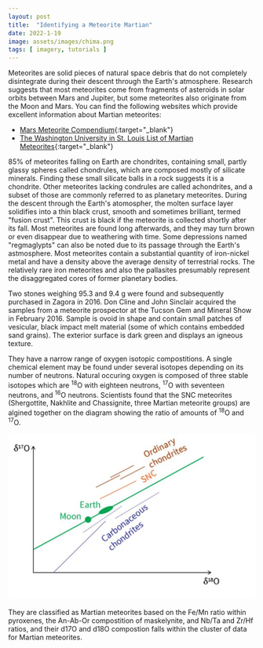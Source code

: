 ```yaml
---
layout: post
title:  "Identifying a Meteorite Martian"
date: 2022-1-19
image: assets/images/chima.png
tags: [ imagery, tutorials ]
---
```


Meteorites are solid pieces of natural space debris that do not completely disintegrate during their descent through the Earth's atmosphere. Research suggests that most meteorites come from fragments of asteroids in solar orbits between Mars and Jupiter, but some meteorites also originate from the Moon and Mars. You can find the following websites which provide excellent information about Martian meteorites:  
- [Mars Meteorite Compendium](https://curator.jsc.nasa.gov/antmet/mmc/){:target="_blank"}  
- [The Washington University in St. Louis List of Martian Meteorites](http://www.imca.cc/mars/martian-meteorites-list.htm){:target="_blank"}

85% of meteorites falling on Earth are chondrites, containing small, partly glassy spheres called chondrules, which are composed mostly of silicate minerals. Finding these small silicate balls in a rock suggests it is a chondrite. Other meteorites lacking condrules are called achondrites, and a subset of those are commonly referred to as planetary meteorites. During the descent through the Earth's atomospher, the molten surface layer solidifies into a thin black crust, smooth and sometimes brilliant, termed "fusion crust". This crust is black if the meteorite is collected shortly after its fall. Most meteorites are found long afterwards, and they may turn brown or even disappear due to weathering with time. Some depressions named "regmaglypts" can also be noted due to its passage through the Earth's astmosphere. Most meteorites contain a substantial quantity of iron-nickel metal and have a density above the average density of terrestrial rocks. The relatively rare iron meteorites and also the pallasites presumably represent the disaggregated cores of former planetary bodies. 

Two stones weighing 95.3 and 9.4 g were found and subsequently purchased in Zagora in 2016. Don Cline and John Sinclair acquired the samples from a meteorite prospector at the Tucson Gem and Mineral Show in February 2016. Sample is ovoid in shape and contain small patches of vesicular, black impact melt material (some of which contains embedded sand grains). The exterior surface is dark green and displays an igneous texture. 

They have a narrow range of oxygen isotopic compostitions. A single chemical element may be found under several isotopes depending on its number of neutrons. Natural occuring oxygen is composed of three stable isotopes which are <sup>18</sup>O with eighteen neutrons, <sup>17</sup>O with seventeen neutrons, and <sup>16</sup>O neutrons. Scientists found that the SNC meteorites (Shergottite, Nakhlite and Chassignite, three Martian meteorite groups) are algined together on the diagram showing the ratio of amounts of <sup>18</sup>O and <sup>17</sup>O.

<div><img src="/assets/images/diagram_oxygen-meteorites_V2.jpg" class="img-fluid" alt="Oxygen Isotopic Composition Diagram" /></div><br>
They are classified as Martian meteorites based on the Fe/Mn ratio within pyroxenes, the An-Ab-Or compostition of maskelynite, and Nb/Ta and Zr/Hf ratios, and their d17O and d18O compostion falls within the cluster of data for Martian meteorites.